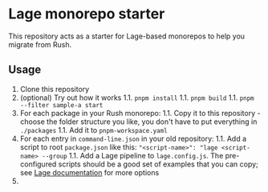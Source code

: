 # Lage monorepo starter

This repository acts as a starter for Lage-based monorepos to help you migrate from Rush.

## Usage

1. Clone this repository
1. (optional) Try out how it works
1.1. `pnpm install`
1.1. `pnpm build`
1.1. `pnpm --filter sample-a start`
1. For each package in your Rush monorepo:
1.1. Copy it to this repository - choose the folder structure you like, you don't have to put everything in `./packages`
1.1. Add it to `pnpm-workspace.yaml`
1. For each entry in `command-line.json` in your old repository:
1.1. Add a script to root `package.json` like this: `"<script-name>": "lage <script-name> --group`
1.1. Add a Lage pipeline to `lage.config.js`. The pre-configured scripts should be a good set of examples that you can copy; see [Lage documentation](https://microsoft.github.io/lage/docs/Reference/config) for more options
1. 

